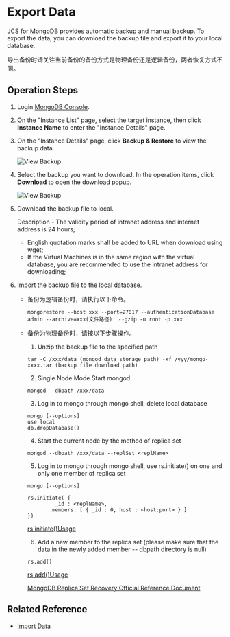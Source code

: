 # Export Data

JCS for MongoDB provides automatic backup and manual backup. To export the data, you can download the backup file and export it to your local database.

导出备份时请关注当前备份的备份方式是物理备份还是逻辑备份，两者恢复方式不同。

## Operation Steps
1. Login [MongoDB Console](https://mongodb-console.jdcloud.com/mongodb).

2. On the "Instance List" page, select the target instance, then click **Instance Name** to enter the "Instance Details" page.

3. On the "Instance Details" page, click **Backup & Restore** to view the backup data.

    ![View Backup](https://github.com/jdcloudcom/cn/blob/master/image/mongodb/mongo-010.png)
   
4. Select the backup you want to download. In the operation items, click **Download** to open the download popup.

    ![View Backup](https://github.com/jdcloudcom/cn/blob/master/image/mongodb/mongo-009.png)
	
5. Download the backup file to local.
	
    Description
        - The validity period of intranet address and internet address is 24 hours;
	- English quotation marks shall be added to URL when download using wget;
	- If the Virtual Machines is in the same region with the virtual database, you are recommended to use the intranet address for downloading;
	
6. Import the backup file to the local database.

    - 备份为逻辑备份时，请执行以下命令。

        ```
        mongorestore --host xxx --port=27017 --authenticationDatabase admin --archive=xxx(文件路径)  --gzip -u root -p xxx
        ```

    - 备份为物理备份时，请按以下步骤操作。

        1) Unzip the backup file to the specified path
        
        ```
        tar -C /xxx/data (mongod data storage path) -xf /yyy/mongo-xxxx.tar (backup file download path)
        ```
        
        2) Single Node Mode Start mongod
        
        ```
        mongod --dbpath /xxx/data
        ```
        
        3) Log in to mongo through mongo shell, delete local database
        
        ```
        mongo [--options]
        use local
        db.dropDatabase()
        ```
        
        4) Start the current node by the method of replica set
        
        ```
        mongod --dbpath /xxx/data --replSet <replName>
        ```
        
        5) Log in to mongo through mongo shell, use rs.initiate() on one and only one member of replica set
        
        ```
        mongo [--options]
        
        rs.initiate( {
         		 _id : <replName>,
           		members: [ { _id : 0, host : <host:port> } ]
        })
        ```
        
        [rs.initiate()Usage](https://docs.mongodb.com/master/reference/method/rs.initiate/#rs.initiate)
        
        6) Add a new member to the replica set (please make sure that the data in the newly added member -- dbpath directory is null)
        
        ```
        rs.add()
        ```
        
        [rs.add()Usage](https://docs.mongodb.com/master/reference/method/rs.add/#rs.add)
        
        [MongoDB Replica Set Recovery Official Reference Document](https://docs.mongodb.com/master/tutorial/restore-replica-set-from-backup/)



## Related Reference

- [Import Data](Import-Data.md)

